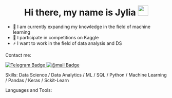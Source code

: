 <h1 align="center">Hi there, my name is Jylia <a href="https://" target="_blank"></a> 
<img src="https://github.com/blackcater/blackcater/raw/main/images/Hi.gif" height="32"/></h1>


- 💬 I am currently expanding my knowledge in the field of machine learning
- 🌱 I participate in competitions on Kaggle
- ⚡ I want to work in the field of data analysis and DS

Contact me:
<div id="badges">
  <a href="https://t.me/JyliaPigay">
    <img src="https://img.shields.io/badge/Telegram-blue?style=for-the-badge&logo=linkedin&logoColor=white" alt="Telegram Badge"/>
  </a>
  <a href="jylialisa@mail.ru">
    <img src="https://img.shields.io/badge/@mail-green?style=for-the-badge&logo=youtube&logoColor=white" alt="@mail Badge"/>
  </a>
</div>

Skills: Data Science / Data Analytics / ML / SQL / Python / Machine Learning / Pandas / Keras / Sckit-Learn

Languages and Tools:



